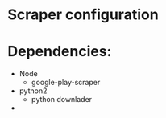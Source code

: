 # Scraper configuration

# Dependencies:
* Node 
    * google-play-scraper 
* python2
    * python downlader
* 